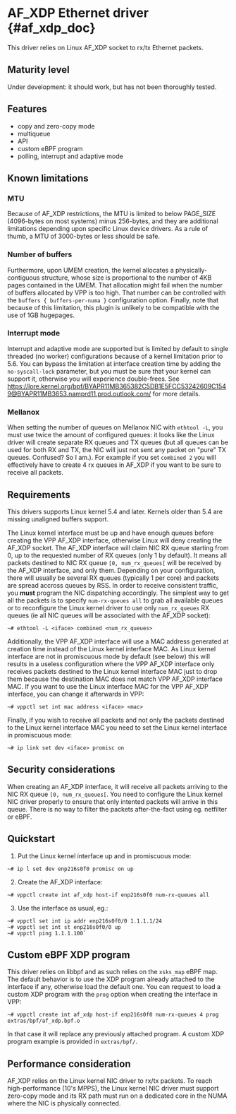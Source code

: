 # AF_XDP Ethernet driver {#af_xdp_doc}

This driver relies on Linux AF_XDP socket to rx/tx Ethernet packets.

## Maturity level
Under development: it should work, but has not been thoroughly tested.

## Features
 - copy and zero-copy mode
 - multiqueue
 - API
 - custom eBPF program
 - polling, interrupt and adaptive mode

## Known limitations

### MTU
Because of AF_XDP restrictions, the MTU is limited to below PAGE_SIZE
(4096-bytes on most systems) minus 256-bytes, and they are additional
limitations depending upon specific Linux device drivers.
As a rule of thumb, a MTU of 3000-bytes or less should be safe.

### Number of buffers
Furthermore, upon UMEM creation, the kernel allocates a
physically-contiguous structure, whose size is proportional to the number
of 4KB pages contained in the UMEM. That allocation might fail when
the number of buffers allocated by VPP is too high. That number can be
controlled with the `buffers { buffers-per-numa }` configuration option.
Finally, note that because of this limitation, this plugin is unlikely
to be compatible with the use of 1GB hugepages.

### Interrupt mode
Interrupt and adaptive mode are supported but is limited by default to single
threaded (no worker) configurations because of a kernel limitation prior to
5.6. You can bypass the limitation at interface creation time by adding the
`no-syscall-lock` parameter, but you must be sure that your kernel can
support it, otherwise you will experience double-frees.
See
https://lore.kernel.org/bpf/BYAPR11MB365382C5DB1E5FCC53242609C1549@BYAPR11MB3653.namprd11.prod.outlook.com/
for more details.

### Mellanox
When setting the number of queues on Mellanox NIC with `ethtool -L`, you must
use twice the amount of configured queues: it looks like the Linux driver will
create separate RX queues and TX queues (but all queues can be used for both
RX and TX, the NIC will just not sent any packet on "pure" TX queues.
Confused? So I am.). For example if you set `combined 2` you will effectively
have to create 4 rx queues in AF_XDP if you want to be sure to receive all
packets.

## Requirements
This drivers supports Linux kernel 5.4 and later. Kernels older than 5.4 are
missing unaligned buffers support.

The Linux kernel interface must be up and have enough queues before
creating the VPP AF_XDP interface, otherwise Linux will deny creating
the AF_XDP socket.
The AF_XDP interface will claim NIC RX queue starting from 0, up to the
requested number of RX queues (only 1 by default). It means all packets
destined to NIC RX queue `[0, num_rx_queues[` will be received by the
AF_XDP interface, and only them. Depending on your configuration, there
will usually be several RX queues (typically 1 per core) and packets are
spread accross queues by RSS. In order to receive consistent traffic,
you **must** program the NIC dispatching accordingly. The simplest way
to get all the packets is to specify `num-rx-queues all` to grab all
available queues or to reconfigure the Linux kernel driver to use only
`num_rx_queues` RX queues (ie all NIC queues will be associated with
the AF_XDP socket):
```
~# ethtool -L <iface> combined <num_rx_queues>
```
Additionally, the VPP AF_XDP interface will use a MAC address generated at
creation time instead of the Linux kernel interface MAC. As Linux kernel
interface are not in promiscuous mode by default (see below) this will
results in a useless configuration where the VPP AF_XDP interface only
receives packets destined to the Linux kernel interface MAC just to drop
them because the destination MAC does not match VPP AF_XDP interface MAC.
If you want to use the Linux interface MAC for the VPP AF_XDP interface,
you can change it afterwards in VPP:
```
~# vppctl set int mac address <iface> <mac>
```
Finally, if you wish to receive all packets and not only the packets
destined to the Linux kernel interface MAC you need to set the Linux
kernel interface in promiscuous mode:
```
~# ip link set dev <iface> promisc on
```

## Security considerations
When creating an AF_XDP interface, it will receive all packets arriving
to the NIC RX queue `[0, num_rx_queues[`. You need to configure the Linux
kernel NIC driver properly to ensure that only intented packets will
arrive in this queue. There is no way to filter the packets after-the-fact
using eg. netfilter or eBPF.

## Quickstart
1. Put the Linux kernel interface up and in promiscuous mode:
```
~# ip l set dev enp216s0f0 promisc on up
```
2. Create the AF_XDP interface:
```
~# vppctl create int af_xdp host-if enp216s0f0 num-rx-queues all
```
3. Use the interface as usual, eg.:
```
~# vppctl set int ip addr enp216s0f0/0 1.1.1.1/24
~# vppctl set int st enp216s0f0/0 up
~# vppctl ping 1.1.1.100`
```

## Custom eBPF XDP program
This driver relies on libbpf and as such relies on the `xsks_map` eBPF
map.  The default behavior is to use the XDP program already attached
to the interface if any, otherwise load the default one.
You can request to load a custom XDP program with the `prog` option when
creating the interface in VPP:
```
~# vppctl create int af_xdp host-if enp216s0f0 num-rx-queues 4 prog extras/bpf/af_xdp.bpf.o
```
In that case it will replace any previously attached program.  A custom
XDP program example is provided in `extras/bpf/`.

## Performance consideration
AF_XDP relies on the Linux kernel NIC driver to rx/tx packets. To reach
high-performance (10's MPPS), the Linux kernel NIC driver must support
zero-copy mode and its RX path must run on a dedicated core in the NUMA
where the NIC is physically connected.
